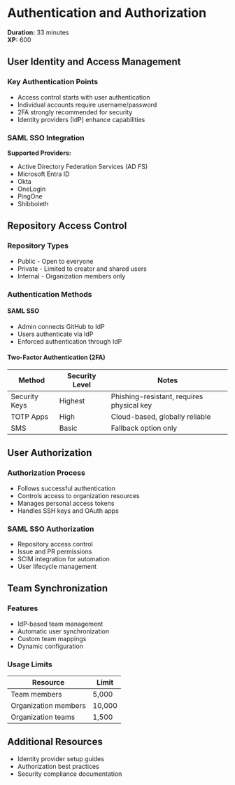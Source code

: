 # Authentication and Authorization

**Duration:** 33 minutes  
**XP:** 600

## User Identity and Access Management

### Key Authentication Points
- Access control starts with user authentication
- Individual accounts require username/password
- 2FA strongly recommended for security
- Identity providers (IdP) enhance capabilities

### SAML SSO Integration
**Supported Providers:**
- Active Directory Federation Services (AD FS)
- Microsoft Entra ID
- Okta
- OneLogin
- PingOne
- Shibboleth

## Repository Access Control

### Repository Types
- Public - Open to everyone
- Private - Limited to creator and shared users
- Internal - Organization members only

### Authentication Methods

#### SAML SSO
- Admin connects GitHub to IdP
- Users authenticate via IdP
- Enforced authentication through IdP

#### Two-Factor Authentication (2FA)

| Method | Security Level | Notes |
|--------|---------------|-------|
| Security Keys | Highest | Phishing-resistant, requires physical key |
| TOTP Apps | High | Cloud-based, globally reliable |
| SMS | Basic | Fallback option only |

## User Authorization

### Authorization Process
- Follows successful authentication
- Controls access to organization resources
- Manages personal access tokens
- Handles SSH keys and OAuth apps

### SAML SSO Authorization
- Repository access control
- Issue and PR permissions
- SCIM integration for automation
- User lifecycle management

## Team Synchronization

### Features
- IdP-based team management
- Automatic user synchronization
- Custom team mappings
- Dynamic configuration

### Usage Limits
| Resource | Limit |
|----------|--------|
| Team members | 5,000 |
| Organization members | 10,000 |
| Organization teams | 1,500 |

## Additional Resources
- Identity provider setup guides
- Authorization best practices
- Security compliance documentation
